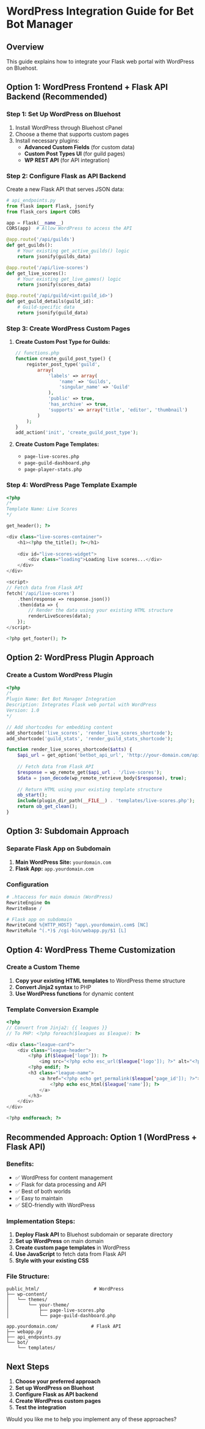 # WordPress Integration Guide for Bet Bot Manager

## Overview
This guide explains how to integrate your Flask web portal with WordPress on Bluehost.

## Option 1: WordPress Frontend + Flask API Backend (Recommended)

### Step 1: Set Up WordPress on Bluehost
1. Install WordPress through Bluehost cPanel
2. Choose a theme that supports custom pages
3. Install necessary plugins:
   - **Advanced Custom Fields** (for custom data)
   - **Custom Post Types UI** (for guild pages)
   - **WP REST API** (for API integration)

### Step 2: Configure Flask as API Backend
Create a new Flask API that serves JSON data:

```python
# api_endpoints.py
from flask import Flask, jsonify
from flask_cors import CORS

app = Flask(__name__)
CORS(app)  # Allow WordPress to access the API

@app.route('/api/guilds')
def get_guilds():
    # Your existing get_active_guilds() logic
    return jsonify(guilds_data)

@app.route('/api/live-scores')
def get_live_scores():
    # Your existing get_live_games() logic
    return jsonify(scores_data)

@app.route('/api/guild/<int:guild_id>')
def get_guild_details(guild_id):
    # Guild-specific data
    return jsonify(guild_data)
```

### Step 3: Create WordPress Custom Pages
1. **Create Custom Post Type for Guilds:**
   ```php
   // functions.php
   function create_guild_post_type() {
       register_post_type('guild',
           array(
               'labels' => array(
                   'name' => 'Guilds',
                   'singular_name' => 'Guild'
               ),
               'public' => true,
               'has_archive' => true,
               'supports' => array('title', 'editor', 'thumbnail')
           )
       );
   }
   add_action('init', 'create_guild_post_type');
   ```

2. **Create Custom Page Templates:**
   - `page-live-scores.php`
   - `page-guild-dashboard.php`
   - `page-player-stats.php`

### Step 4: WordPress Page Template Example
```php
<?php
/*
Template Name: Live Scores
*/

get_header(); ?>

<div class="live-scores-container">
    <h1><?php the_title(); ?></h1>
    
    <div id="live-scores-widget">
        <div class="loading">Loading live scores...</div>
    </div>
</div>

<script>
// Fetch data from Flask API
fetch('/api/live-scores')
    .then(response => response.json())
    .then(data => {
        // Render the data using your existing HTML structure
        renderLiveScores(data);
    });
</script>

<?php get_footer(); ?>
```

## Option 2: WordPress Plugin Approach

### Create a Custom WordPress Plugin
```php
<?php
/*
Plugin Name: Bet Bot Manager Integration
Description: Integrates Flask web portal with WordPress
Version: 1.0
*/

// Add shortcodes for embedding content
add_shortcode('live_scores', 'render_live_scores_shortcode');
add_shortcode('guild_stats', 'render_guild_stats_shortcode');

function render_live_scores_shortcode($atts) {
    $api_url = get_option('betbot_api_url', 'http://your-domain.com/api');
    
    // Fetch data from Flask API
    $response = wp_remote_get($api_url . '/live-scores');
    $data = json_decode(wp_remote_retrieve_body($response), true);
    
    // Return HTML using your existing template structure
    ob_start();
    include(plugin_dir_path(__FILE__) . 'templates/live-scores.php');
    return ob_get_clean();
}
```

## Option 3: Subdomain Approach

### Separate Flask App on Subdomain
1. **Main WordPress Site:** `yourdomain.com`
2. **Flask App:** `app.yourdomain.com`

### Configuration
```apache
# .htaccess for main domain (WordPress)
RewriteEngine On
RewriteBase /

# Flask app on subdomain
RewriteCond %{HTTP_HOST} ^app\.yourdomain\.com$ [NC]
RewriteRule ^(.*)$ /cgi-bin/webapp.py/$1 [L]
```

## Option 4: WordPress Theme Customization

### Create a Custom Theme
1. **Copy your existing HTML templates** to WordPress theme structure
2. **Convert Jinja2 syntax** to PHP
3. **Use WordPress functions** for dynamic content

### Template Conversion Example
```php
<?php
// Convert from Jinja2: {{ leagues }}
// To PHP: <?php foreach($leagues as $league): ?>

<div class="league-card">
    <div class="league-header">
        <?php if($league['logo']): ?>
            <img src="<?php echo esc_url($league['logo']); ?>" alt="<?php echo esc_attr($league['name']); ?>" class="league-logo">
        <?php endif; ?>
        <h3 class="league-name">
            <a href="<?php echo get_permalink($league['page_id']); ?>">
                <?php echo esc_html($league['name']); ?>
            </a>
        </h3>
    </div>
</div>

<?php endforeach; ?>
```

## Recommended Approach: Option 1 (WordPress + Flask API)

### Benefits:
- ✅ WordPress for content management
- ✅ Flask for data processing and API
- ✅ Best of both worlds
- ✅ Easy to maintain
- ✅ SEO-friendly with WordPress

### Implementation Steps:

1. **Deploy Flask API** to Bluehost subdomain or separate directory
2. **Set up WordPress** on main domain
3. **Create custom page templates** in WordPress
4. **Use JavaScript** to fetch data from Flask API
5. **Style with your existing CSS**

### File Structure:
```
public_html/                    # WordPress
├── wp-content/
│   └── themes/
│       └── your-theme/
│           ├── page-live-scores.php
│           └── page-guild-dashboard.php

app.yourdomain.com/            # Flask API
├── webapp.py
├── api_endpoints.py
└── bot/
    └── templates/
```

## Next Steps

1. **Choose your preferred approach**
2. **Set up WordPress on Bluehost**
3. **Configure Flask as API backend**
4. **Create WordPress custom pages**
5. **Test the integration**

Would you like me to help you implement any of these approaches? 